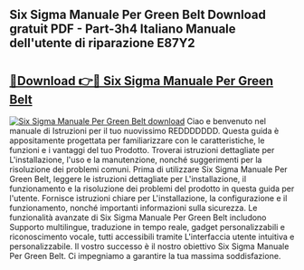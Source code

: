 ## Six Sigma Manuale Per Green Belt Download gratuit PDF - Part-3h4 Italiano Manuale dell'utente di riparazione E87Y2

# <h2><a href="http://dfekp4.blite.top/?on=Six+Sigma+Manuale+Per+Green+Belt">🔗Download 👉🔴 Six Sigma Manuale Per Green Belt</a></h2>

[![Six Sigma Manuale Per Green Belt download](https://i.imgur.com/lujVjoI.png)](http://dfekp4.blite.top/?on=Six+Sigma+Manuale+Per+Green+Belt)
Ciao e benvenuto nel manuale di Istruzioni per il tuo nuovissimo REDDDDDDD. Questa guida è appositamente progettata per familiarizzare con le caratteristiche, le funzioni e i vantaggi del tuo Prodotto. Troverai istruzioni dettagliate per L'installazione, l'uso e la manutenzione, nonché suggerimenti per la risoluzione dei problemi comuni. Prima di utilizzare Six Sigma Manuale Per Green Belt, leggere le istruzioni dettagliate per L'installazione, il funzionamento e la risoluzione dei problemi del prodotto in questa guida per l'utente. Fornisce istruzioni chiare per L'installazione, la configurazione e il funzionamento, nonché importanti informazioni sulla sicurezza. Le funzionalità avanzate di Six Sigma Manuale Per Green Belt includono Supporto multilingue, traduzione in tempo reale, gadget personalizzabili e riconoscimento vocale, tutti accessibili tramite L'interfaccia utente intuitiva e personalizzabile. Il vostro successo è il nostro obiettivo Six Sigma Manuale Per Green Belt. Ci impegniamo a garantire la tua massima soddisfazione.
